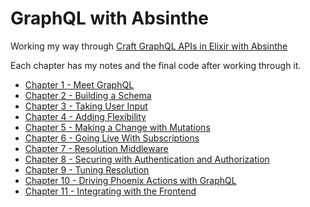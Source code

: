 # GraphQL with Absinthe

Working my way through [Craft GraphQL APIs in Elixir with Absinthe](https://pragprog.com/book/wwgraphql/craft-graphql-apis-in-elixir-with-absinthe)

Each chapter has my notes and the final code after working through it.

* [Chapter 1 - Meet GraphQL](./ch01/README.md)
* [Chapter 2 - Building a Schema](./ch02/README.md)
* [Chapter 3 - Taking User Input](./ch03/README.md)
* [Chapter 4 - Adding Flexibility](./ch04/README.md)
* [Chapter 5 - Making a Change with Mutations](./ch05/README.md)
* [Chapter 6 - Going Live With Subscriptions](./ch06/README.md)
* [Chapter 7 - Resolution Middleware](./ch07/README.md)
* [Chapter 8 - Securing with Authentication and Authorization](./ch08/README.md)
* [Chapter 9 - Tuning Resolution](./ch09/README.md)
* [Chapter 10 - Driving Phoenix Actions with GraphQL](./ch10/README.md)
* [Chapter 11 - Integrating with the Frontend](./ch11/README.md)
